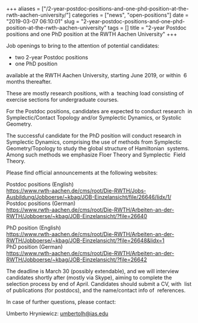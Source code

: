 +++
aliases = ["/2-year-postdoc-positions-and-one-phd-position-at-the-rwth-aachen-university/"]
categories = ["news", "open-positions"]
date = "2019-03-07 06:10:01"
slug = "2-year-postdoc-positions-and-one-phd-position-at-the-rwth-aachen-university"
tags = []
title = "2-year Postdoc positions and one PhD position   at the RWTH Aachen University"
+++

Job openings to bring to the attention of potential candidates:

-   two 2-year Postdoc positions
-   one PhD position   

available at the RWTH Aachen University, starting June 2019, or within 
6 months thereafter.

These are mostly research positions, with a  teaching load consisting of
exercise sections for undergraduate courses.

For the Postdoc positions, candidates are expected to conduct research 
in Symplectic/Contact Topology and/or Symplectic Dynamics, or Systolic
Geometry.

The successful candidate for the PhD position will conduct research in 
Symplectic Dynamics, comprising the use of methods from Symplectic 
Geometry/Topology to study the global structure of Hamiltonian  systems.
Among such methods we emphasize Floer Theory and Symplectic  Field
Theory.

Please find official announcements at the following websites:

Postdoc positions (English)  
<https://www.rwth-aachen.de/cms/root/Die-RWTH/Jobs-Ausbildung/Jobboerse/~kbag/JOB-Einzelansicht/file/26646/lidx/1/>  
Postdoc positions (German)  
<https://www.rwth-aachen.de/cms/root/Die-RWTH/Arbeiten-an-der-RWTH/Jobboerse/~kbag/JOB-Einzelansicht/?file=26640>

PhD position (English)  
<https://www.rwth-aachen.de/cms/root/Die-RWTH/Arbeiten-an-der-RWTH/Jobboerse/~kbag/JOB-Einzelansicht/?file=26648&lidx=1>  
PhD position (German)  
<https://www.rwth-aachen.de/cms/root/Die-RWTH/Arbeiten-an-der-RWTH/Jobboerse/~kbag/JOB-Einzelansicht/?file=26642>

The deadline is March 30 (possibly extendable), and we will interview 
candidates shortly after (mostly via Skype), aiming to complete the 
selection process by end of April. Candidates should submit a CV, with 
list of publications (for postdocs), and the name/contact info of 
references.

In case of further questions, please contact:

Umberto Hryniewicz: umbertolh@ias.edu
